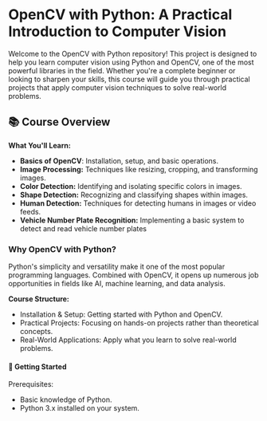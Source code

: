 # OpenCV with Python: A Practical Introduction to Computer Vision

Welcome to the OpenCV with Python repository! This project is designed to help you learn computer vision using Python and OpenCV, one of the most powerful libraries in the field. Whether you're a complete beginner or looking to sharpen your skills, this course will guide you through practical projects that apply computer vision techniques to solve real-world problems.

## 📚 Course Overview

**What You'll Learn:**

- **Basics of OpenCV**: Installation, setup, and basic operations.
- **Image Processing:** Techniques like resizing, cropping, and transforming images.
- **Color Detection:** Identifying and isolating specific colors in images.
- **Shape Detection:** Recognizing and classifying shapes within images.
- **Human Detection:** Techniques for detecting humans in images or video feeds.
- **Vehicle Number Plate Recognition:** Implementing a basic system to detect and read vehicle number plates

### Why OpenCV with Python?

Python's simplicity and versatility make it one of the most popular programming languages. Combined with OpenCV, it opens up numerous job opportunities in fields like AI, machine learning, and data analysis.

**Course Structure:**
- Installation & Setup: Getting started with Python and OpenCV.
- Practical Projects: Focusing on hands-on projects rather than theoretical concepts.
- Real-World Applications: Apply what you learn to solve real-world problems.
  
#### 🚀 Getting Started

Prerequisites:
- Basic knowledge of Python.
- Python 3.x installed on your system.
